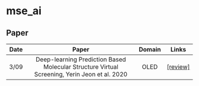 # mse_ai

## Paper
Date | Paper | Domain | Links
:---: | :---: | :---: | :---:
3/09 | Deep-learning Prediction Based Molecular Structure Virtual Screening, Yerin Jeon et al. 2020 | OLED | [[review]](https://jihun222.notion.site/Deep-learning-Prediction-Based-Molecular-Structure-Virtual-Screening-c00db200ae624d8eace91d44bfd2f08e)|
